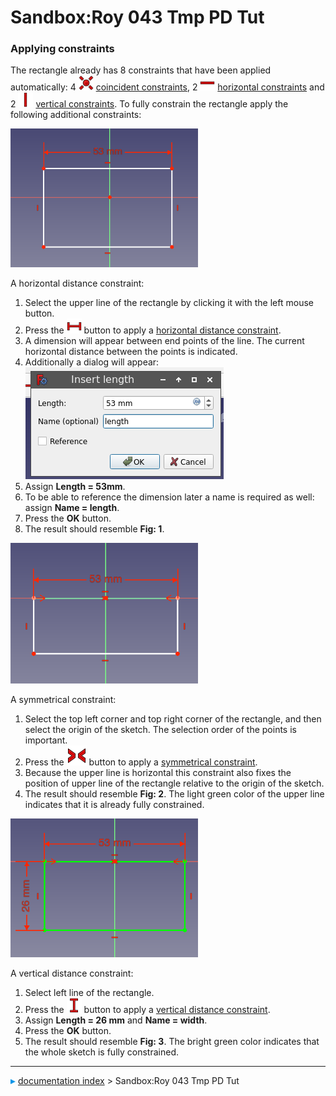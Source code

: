 # Sandbox:Roy 043 Tmp PD Tut
### Applying constraints 

The rectangle already has 8 constraints that have been applied automatically: 4 <img alt="" src=images/Sketcher_ConstrainCoincident.svg  style="width:24px;"> [coincident constraints](Sketcher_ConstrainCoincident.md), 2 <img alt="" src=images/Sketcher_ConstrainHorizontal.svg  style="width:24px;"> [horizontal constraints](Sketcher_ConstrainHorizontal.md) and 2 <img alt="" src=images/Sketcher_ConstrainVertical.svg  style="width:24px;"> [vertical constraints](Sketcher_ConstrainVertical.md). To fully constrain the rectangle apply the following additional constraints:

<img alt="Fig: 1" src=images/Pd_tut_rect_h_dim_end.png  style="width:300px;">

A horizontal distance constraint:

1.  Select the upper line of the rectangle by clicking it with the left mouse button.
2.  Press the <img alt="" src=images/Sketcher_ConstrainDistanceX.svg  style="width:24px;"> button to apply a [horizontal distance constraint](Sketcher_ConstrainDistanceX.md).
3.  A dimension will appear between end points of the line. The current horizontal distance between the points is indicated.
4.  Additionally a dialog will appear:
    ![dimension dialog](images/Pd_tut_rect03.png )
5.  Assign **Length = 53mm**.
6.  To be able to reference the dimension later a name is required as well: assign **Name = length**.
7.  Press the **OK** button.
8.  The result should resemble **Fig: 1**.





<img alt="Fig: 2" src=images/Pd_tut_rect04.png  style="width:300px;">

A symmetrical constraint:

1.  Select the top left corner and top right corner of the rectangle, and then select the origin of the sketch. The selection order of the points is important.
2.  Press the <img alt="" src=images/Sketcher_ConstrainSymmetric.svg  style="width:32px;"> button to apply a [symmetrical constraint](Sketcher_ConstrainSymmetric.md).
3.  Because the upper line is horizontal this constraint also fixes the position of upper line of the rectangle relative to the origin of the sketch.
4.  The result should resemble **Fig: 2**. The light green color of the upper line indicates that it is already fully constrained.





<img alt="Fig: 3" src=images/Pd_tut_rect_v3.png  style="width:300px;">

A vertical distance constraint:

1.  Select left line of the rectangle.
2.  Press the <img alt="" src=images/Sketcher_ConstrainDistanceY.svg  style="width:24px;"> button to apply a [vertical distance constraint](Sketcher_ConstrainDistanceY.md).
3.  Assign **Length = 26 mm** and **Name = width**.
4.  Press the **OK** button.
5.  The result should resemble **Fig: 3**. The bright green color indicates that the whole sketch is fully constrained.



---
![](images/Right_arrow.png) [documentation index](../README.md) > Sandbox:Roy 043 Tmp PD Tut
